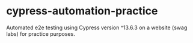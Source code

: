 # cypress-automation-practice

Automated e2e testing using Cypress version ^13.6.3 on a website (swag labs) for practice purposes.

